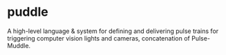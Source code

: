 # puddle
A high-level language &amp; system for defining and delivering pulse trains for triggering computer vision lights and cameras, concatenation of Pulse-Muddle.
